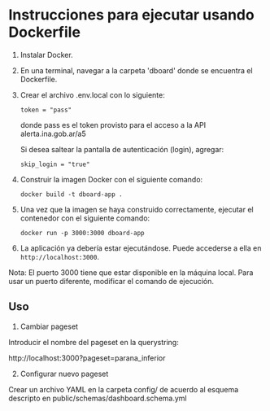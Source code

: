 # Instrucciones para ejecutar usando Dockerfile


1. Instalar Docker.

2. En una terminal, navegar a la carpeta 'dboard' donde se encuentra el Dockerfile.

3. Crear el archivo .env.local con lo siguiente:

   ```
   token = "pass"
   ```
   donde pass es el token provisto para el acceso a la API alerta.ina.gob.ar/a5

   Si desea saltear la pantalla de autenticación (login), agregar:

   ```
   skip_login = "true"
   ```

4. Construir la imagen Docker con el siguiente comando:

   ```
   docker build -t dboard-app .
   ```

5. Una vez que la imagen se haya construido correctamente, ejecutar el contenedor con el siguiente comando:

   ```
   docker run -p 3000:3000 dboard-app
   ```

6. La aplicación ya debería estar ejecutándose. Puede accederse a ella en `http://localhost:3000`.

Nota: El puerto 3000 tiene que estar disponible en la máquina local. Para usar un puerto diferente, modificar el comando de ejecución.

## Uso

1. Cambiar pageset

Introducir el nombre del pageset en la querystring:

http://localhost:3000?pageset=parana_inferior

2. Configurar nuevo pageset

Crear un archivo YAML en la carpeta config/ de acuerdo al esquema descripto en public/schemas/dashboard.schema.yml
